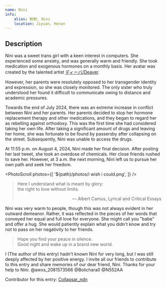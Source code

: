 ```yaml
---
name: Nini
info:
    alias: 鲵鲵, Nini
    location: Jiyuan, Henan
---
```


## Description

Nini was a sweet trans girl with a keen interest in computers. She experienced some anxiety, and was generally warm and friendly.
She took medication and exogenous hormones on a monthly basis. Her avatar was created by the talented artist [ディーバ/Deaver](https://x.com/Deaver1229).

However, her parents were resolutely opposed to her transgender identity and expression, so she was closely monitored.
The only sister who truly understood her found it difficult to communicate owing to distance and academic pressures.

Towards the end of July 2024, there was an extreme increase in conflict between Nini and her parents.
Her parents decided to stop her hormone replacement therapy and other medications, and they began to regard her as rebelling against orthodoxy.
This was the first time she had considered taking her own life.
After taking a significant amount of drugs and leaving her home, she was fortunate to be found by passersby after collapsing on the street.
Subsequently, Nini was unable to access the drugs.

At 11:55 p.m. on August 4, 2024, Nini made her final decision.
After posting her last tweet, she took an overdose of chemicals.
Her close friends rushed to save her.
However, at 3 a.m. the next morning, Nini left us to pursue her own path and seek her freedom.

<PhotoScroll photos={[ '${path}/photos/i wish i could.png', ]} />

> Here I understand what is meant by glory:  
> the right to love without limits.  
> <p style="text-align: right;">― Albert Camus, Lyrical and Critical Essays</p>

Nini was very warm to people, though this was not always evident in her outward demeanor.
Rather, it was reflected in the pieces of her words that conveyed her equal and full love for everyone.
She might call you "babe" and offer a hug.
She would patiently explain what you didn't know and try not to pass on her negativity to her friends.

> Hope you find your peace in silence.  
> Good night and wake up in a brand new world.  

I (The author of this entry) hadn't known Nini for very long, but I was still deeply affected by her positive energy.
I invite all our friends to contribute to this entry and share memories of our dear friend, Nini.
Thanks for your help to Nini. @awxs_2081573566 @Bolichara0 @N552AA

Contributor for this entry: [Collapsar_ndn](https://twitter.com/Collapsar_ndn)
